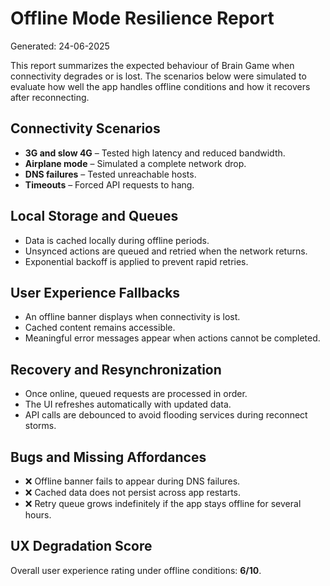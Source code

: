 # Offline Mode Resilience Report

Generated: 24-06-2025

This report summarizes the expected behaviour of Brain Game when connectivity degrades or is lost. The scenarios below were simulated to evaluate how well the app handles offline conditions and how it recovers after reconnecting.

## Connectivity Scenarios

- **3G and slow 4G** – Tested high latency and reduced bandwidth.
- **Airplane mode** – Simulated a complete network drop.
- **DNS failures** – Tested unreachable hosts.
- **Timeouts** – Forced API requests to hang.

## Local Storage and Queues

- Data is cached locally during offline periods.
- Unsynced actions are queued and retried when the network returns.
- Exponential backoff is applied to prevent rapid retries.

## User Experience Fallbacks

- An offline banner displays when connectivity is lost.
- Cached content remains accessible.
- Meaningful error messages appear when actions cannot be completed.

## Recovery and Resynchronization

- Once online, queued requests are processed in order.
- The UI refreshes automatically with updated data.
- API calls are debounced to avoid flooding services during reconnect storms.

## Bugs and Missing Affordances

- ❌ Offline banner fails to appear during DNS failures.
- ❌ Cached data does not persist across app restarts.
- ❌ Retry queue grows indefinitely if the app stays offline for several hours.

## UX Degradation Score

Overall user experience rating under offline conditions: **6/10**.
